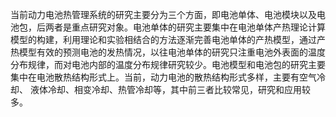 当前动力电池热管理系统的研究主要分为三个方面，即电池单体、电池模块以及电池包，后两者是重点研究对象。电池单体的研究主要集中在电池单体产热理论计算模型的构建，利用理论和实验相结合的方法逐渐完善电池单体的产热模型，通过产热模型有效的预测电池的发热情况，以往电池单体的研究只注重电池外表面的温度分布规律，而对电池内部的温度分布规律研究较少。电池模型和电池包的研究主要集中在电池散热结构形式上。当前，动力电池的散热结构形式多样，主要有空气冷却、 液体冷却、相变冷却、热管冷却等，其中前三者比较常见，研究和应用较多。